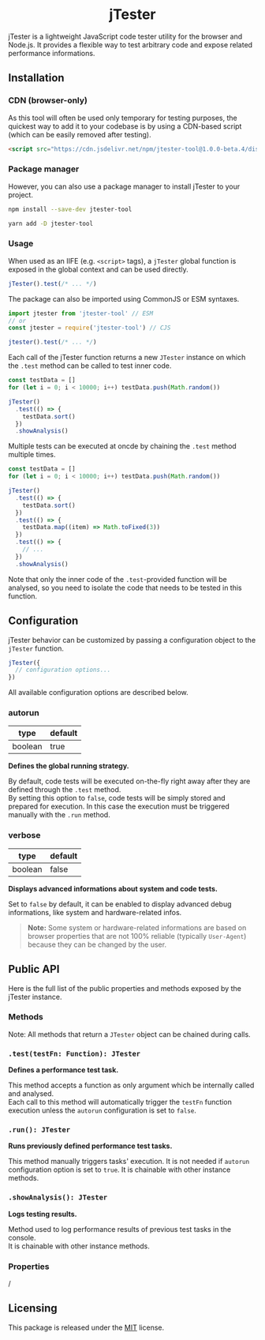 # <div align="center">jTester</div>

jTester is a lightweight JavaScript code tester utility for the browser and Node.js. It provides a flexible way to test arbitrary code and expose related performance informations.

## Installation

### CDN (browser-only)

As this tool will often be used only temporary for testing purposes, the quickest way to add it to your codebase is by using a CDN-based script (which can be easily removed after testing).

```html
<script src="https://cdn.jsdelivr.net/npm/jtester-tool@1.0.0-beta.4/dist/jtester.min.js"></script>
```

### Package manager

However, you can also use a package manager to install jTester to your project.

```sh
npm install --save-dev jtester-tool
```
```sh
yarn add -D jtester-tool
```

### Usage

When used as an IIFE (e.g. `<script>` tags), a `jTester` global function is exposed in the global context and can be used directly.

```js
jTester().test(/* ... */)
```

The package can also be imported using CommonJS or ESM syntaxes.

```js
import jtester from 'jtester-tool' // ESM
// or
const jtester = require('jtester-tool') // CJS

jtester().test(/* ... */)
```

Each call of the jTester function returns a new `JTester` instance on which the `.test` method can be called to test inner code.

```js
const testData = []
for (let i = 0; i < 10000; i++) testData.push(Math.random())

jTester()
  .test(() => {
    testData.sort()
  })
  .showAnalysis()
```

Multiple tests can be executed at oncde by chaining the `.test` method multiple times.

```js
const testData = []
for (let i = 0; i < 10000; i++) testData.push(Math.random())

jTester()
  .test(() => {
    testData.sort()
  })
  .test(() => {
    testData.map((item) => Math.toFixed(3))
  })
  .test(() => {
    // ...
  })
  .showAnalysis()
```

Note that only the inner code of the `.test`-provided function will be analysed, so you need to isolate the code that needs to be tested in this function.

## Configuration

jTester behavior can be customized by passing a configuration object to the `jTester` function.

```js
jTester({
  // configuration options...
})
```

All available configuration options are described below.

### autorun

| type    | default |
|---------|---------|
| boolean | true    |

**Defines the global running strategy.**

By default, code tests will be executed on-the-fly right away after they are defined through the `.test` method.  
By setting this option to `false`, code tests will be simply stored and prepared for execution. In this case the execution must be triggered manually with the `.run` method.

### verbose

| type    | default |
|---------|---------|
| boolean | false   |

**Displays advanced informations about system and code tests.**

Set to `false` by default, it can be enabled to display advanced debug informations, like system and hardware-related infos.

> **Note:** Some system or hardware-related informations are based on browser properties that are not 100% reliable (typically `User-Agent`) because they can be changed by the user.

## Public API

Here is the full list of the public properties and methods exposed by the jTester instance.

### Methods

Note: All methods that return a `JTester` object can be chained during calls.

### `.test(testFn: Function): JTester`

**Defines a performance test task.**

This method accepts a function as only argument which be internally called and analysed.  
Each call to this method will automatically trigger the `testFn` function execution unless the `autorun` configuration is set to `false`.

### `.run(): JTester`

**Runs previously defined performance test tasks.**

This method manually triggers tasks' execution. It is not needed if `autorun` configuration option is set to `true`.
It is chainable with other instance methods.

### `.showAnalysis(): JTester`

**Logs testing results.**

Method used to log performance results of previous test tasks in the console.  
It is chainable with other instance methods.

### Properties

/

## Licensing

This package is released under the [MIT](https://opensource.org/license/mit/) license.
